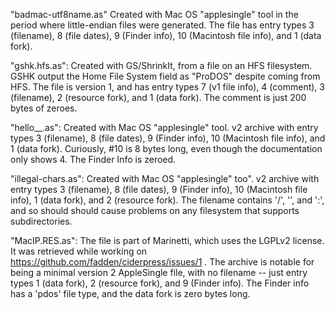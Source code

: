 "badmac-utf8name.as"
Created with Mac OS "applesingle" tool in the period where little-endian
files were generated.  The file has entry types 3 (filename), 8 (file
dates), 9 (Finder info), 10 (Macintosh file info), and 1 (data fork).

"gshk.hfs.as":
Created with GS/ShrinkIt, from a file on an HFS filesystem.  GSHK output
the Home File System field as "ProDOS" despite coming from HFS.  The file
is version 1, and has entry types 7 (v1 file info), 4 (comment),
3 (filename), 2 (resource fork), and 1 (data fork).  The comment is just
200 bytes of zeroes.

"hello__.as":
Created with Mac OS "applesingle" tool.  v2 archive with entry types
3 (filename), 8 (file dates), 9 (Finder info), 10 (Macintosh file info),
and 1 (data fork).  Curiously, #10 is 8 bytes long, even though the
documentation only shows 4.  The Finder Info is zeroed.

"illegal-chars.as":
Created with Mac OS "applesingle" too".  v2 archive with entry types
3 (filename), 8 (file dates), 9 (Finder info), 10 (Macintosh file info),
1 (data fork), and 2 (resource fork).  The filename contains '/', '\',
and ':', and so should should cause problems on any filesystem that
supports subdirectories.

"MacIP.RES.as":
The file is part of Marinetti, which uses the LGPLv2 license.  It was
retrieved while working on https://github.com/fadden/ciderpress/issues/1 .
The archive is notable for being a minimal version 2 AppleSingle file,
with no filename -- just entry types 1 (data fork), 2 (resource fork), and
9 (Finder info).  The Finder info has a 'pdos' file type, and the data
fork is zero bytes long.
